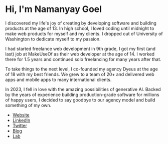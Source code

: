 # Hi, I'm Namanyay Goel

I discovered my life's joy of creating by developing software and building products at the age of 13. In high school, I loved coding until midnight to make web products for myself and my clients. I dropped out of University of Washington to dedicate myself to my passion.

I had started freelance web development in 9th grade, I got my first (and last) job at MakeUseOf as their web developer at the age of 14. I worked there for 1.5 years and continued solo freelancing for many years after that.

To take things to the next level, I co-founded my agency Dyeus at the age of 18 with my best friends. We grew to a team of 20+ and delivered web apps and mobile apps to many international clients.

In 2023, I fell in love with the amazing possibilities of generative AI. Backed by the years of experience building production-grade software for millions of happy users, I decided to say goodbye to our agency model and build something of my own. 

- [Website](https://nmn.gl/)
- [LinkedIn](https://linkedin.com/in/namanyayg)
- [Twitter](https://x.com/namanyayg)
- [Blog](https://nmn.gl/blog)
- [Lab](https://nmn.gl/lab)
